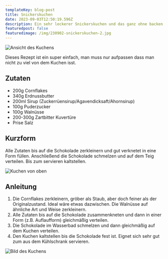 ```yaml
---
templateKey: blog-post
title: Snickerskuchen
date: 2023-09-03T12:50:19.596Z
description: Ein sehr leckerer Snickerskuchen und das ganz ohne backen
featuredpost: false
featuredimage: /img/230902-snickerskuchen-2.jpg
---
```

![Ansicht des Kuchens](/img/230902-snickerskuchen-2.jpg)

Dieses Rezept ist ein super einfach, man muss nur aufpassen dass man nicht zu viel von dem Kuchen isst.

## Zutaten

* 200g Cornflakes
* 340g Erdnussbutter
* 200ml Sirup (Zuckerrüensirup/Agavendicksaft/Ahornsirup)
* 100g Puderzucker
* 100g Walnüsse
* 200-300g Zartbitter Kuvertüre
* Prise Salz

## Kurzform

Alle Zutaten bis auf die Schokolade zerkleinern und gut verknetet in eine Form füllen. Anschließend die Schokolade schmelzen und auf dem Teig verteilen. Bis zum servieren kaltstellen.

![Kuchen von oben](/img/230902-snickerskuchen.jpg)

## Anleitung

1. Die Cornflakes zerkleinern, gröber als Staub, aber doch feiner als der Originalzustand. Ideal wäre etwas dazwischen. Die Walnüsse auf ähnliche Art und Weise zerkleinern.
2. Alle Zutaten bis auf die Schokolade zusammenkneten und dann in einer Form (z.B. Auflaufform) gleichmäßig verteilen.
3. Die Schokolade im Wasserbad schmelzen und dann gleichmäßig auf dem Kuchen verteilen.
4. Den Kuchen kaltstellen bis die Schokolade fest ist. Eignet sich sehr gut zum aus dem Kühlschrank servieren.

![Bild des Kuchens](/img/230902-snickerskuchen-1.jpg)
